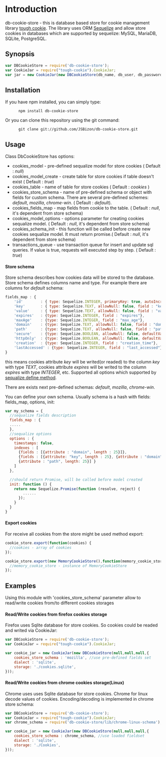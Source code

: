 
# Introduction

db-cookie-store - this is database based store for cookie management library [tough cookie](https://github.com/goinstant/tough-cookie "tough cookie").
The library uses ORM [Sequelize](http://sequelizejs.com/ "sequalize") and allow store cookies in databases which are supported by sequelize: MySQL, MariaDB, SQLite, PostgreSQL.

## Synopsis

``` javascript
var DBCookieStore = require('db-cookie-store');
var CookieJar = require("tough-cookie").CookieJar;
var jar = new CookieJar(new DBCookieStore(db_name, db_user, db_password, db_options));
```

## Installation

If you have npm installed, you can simply type:

          npm install db-cookie-store

Or you can clone this repository using the git command:

          git clone git://github.com/JSBizon/db-cookie-store.git

## Usage

Class DbCookieStore has options:

  * cookies_model - pre-defined sequalize model for store cookies ( Default : _null_)
  * cookies_model_create - create table for store cookies if table doesn't exist ( Default : _true_)
  * cookies_table - name of table for store cookies ( Default : _cookies_ )
  * cookies_store_schema - name of pre-defined schema or object with fields for custom schema. There are several pre-defined schemes: _default_, _mozilla_, _chrome-win_. ( Default : _default_).
  * cookies_fields_map - map fields from cookie to the table. ( Default : _null_, it's dependent from store schema)
  * cookies_model_options - options parameter for creating cookies sequalize model. ( Default : _null_, it's dependent from store schema)
  * cookies_schema_init - this function will be called before create new cookies sequalize model. It must return promise.( Default : _null_, it's dependent from store schema)
  * transactions_queue - use transaction queue for insert and update sql queries. If value is true, requests will executed step by step. ( Default : _true_)

#### Store schema

Store schema describes how cookies data will be stored to the database. Store schema defines columns name and type. For example there are columns for _default_ schema:

```javascript
fields_map : {
    'id'        : { type: Sequelize.INTEGER, primaryKey: true, autoIncrement: true, allowNull: false, field: "id" },
    'key'       : { type: Sequelize.TEXT, allowNull: false, field : "key"},
    'value'     : { type: Sequelize.TEXT, allowNull: false, field : "value" },
    'expires'   : {type: Sequelize.INTEGER, field : "expires"},
    'maxAge'    : {type: Sequelize.INTEGER, field : "max_age"},
    'domain'    : {type: Sequelize.TEXT, allowNull: false, field : "domain"},
    'path'      : {type: Sequelize.TEXT, allowNull: false, field : "path"},
    'secure'    : {type: Sequelize.BOOLEAN, allowNull: false, defaultValue: true, field : "secure"},
    'httpOnly'  : {type: Sequelize.BOOLEAN, allowNull: false, defaultValue: true, field : "http_only"},
    'creation'  : {type: Sequelize.INTEGER, field : "creation_time"},
    'lastAccessed' : {type: Sequelize.INTEGER, field : "last_accessed"}
}
```

this means cookies attribute _key_ will be writed(or readed) to the column _key_ with type _TEXT_, cookies attribute _expires_ will be writed to the column _expires_ with type _INTEGER_, etc. Supported all options which supported by [sequalize define method](http://docs.sequelizejs.com/en/latest/api/sequelize/#definemodelname-attributes-options-model "sequalize define method").

There are exists next pre-defined schemas: _default_, _mozilla_, _chrome-win_.

You can define your own schema. Usually schema is a hash with fields: fields_map, options, init:

```javascript
var my_schema = {
  //sequalize fields description
  fields_map : {
  .....
  },
  //sequalize options
  options : {
    timestamps: false,
    indexes : [
      {fields : [{attribute : "domain", length : 25}]},
      {fields : [{attribute: "key", length : 25}, {attribute : "domain", length: 25},
      {attribute : "path", length: 25}] }
    ]
  },

  //should return Promise, will be called before model created
  init: function () {
    return new Sequelize.Promise(function (resolve, reject) {
        ......
      });
    }
  }
}
```

#### Export cookies

For receive all cookies from the store might be used method export:

``` javascript
cookie_store.export(function(cookies) {
  //cookies - array of cookies
});

cookie_store.export(new MemoryCookieStore(),function(memory_cookie_store) {
  //memory_cookie_store - instance of MemoryCookieStore
});
```

## Examples
Using this module with 'cookies_store_schema' parameter allow to read/write cookies from/to different cookies storages

#### Read/Write cookies from firefox cookies storage
Firefox uses Sqlite database for store cookies. So cookies could be readed and writed via CookieJar:

``` javascript
var DBCookieStore = require('db-cookie-store');
var CookieJar = require("tough-cookie").CookieJar;

var cookie_jar = new CookieJar(new DBCookieStore(null,null,null,{
    cookies_store_schema : 'mozilla', //use pre-defined fields set
    dialect : 'sqlite',
    storage: './cookies.sqlite',
}));
```


#### Read/Write cookies from chrome cookies storage(Linux)
Chrome uses uses Sqlite database for store cookies. Chrome for linux decode values of cookies. Encoding/decoding is implemented in chrome store schema:

``` javascript
var DBCookieStore = require('db-cookie-store');
var CookieJar = require("tough-cookie").CookieJar;
var chrome_schema = require('db-cookie-store/lib/chrome-linux-schema'); //load chrome schema

var cookie_jar = new CookieJar(new DBCookieStore(null,null,null,{
    cookies_store_schema : chrome_schema, //use loaded fieldset
    dialect : 'sqlite',
    storage: './Cookies',
}));
```
